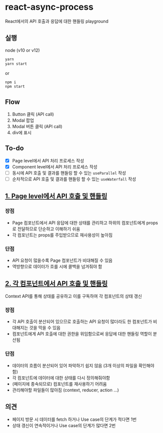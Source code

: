 # react-async-process
React에서의 API 호출과 응답에 대한 핸들링 playground

## 실행
node (v10 or v12)
```sh
yarn
yarn start
```
or
```sh
npm i
npm start
```

## Flow
1. Button 클릭 (API call)
2. Modal 팝업
3. Modal 버튼 클릭 (API call)
4. div에 표시

## To-do
- [x] Page level에서 API 처리 프로세스 작성
- [x] Component level에서 API 처리 프로세스 작성
- [ ] 동시에 API 호출 및 결과를 핸들링 할 수 있는 `useParallel` 작성
- [ ] 순차적으로 API 호출 및 결과를 핸들링 할 수 있는 `useWaterfall` 작성

## [1. Page level에서 API 호출 및 핸들링](https://github.com/doong-jo/react-async-process/tree/master)

### 장점
- Page 컴포넌트에서 API 응답에 대한 상태를 관리하고 하위의 컴포넌트에게 props로 전달하므로 단순하고 이해하기 쉬움
- 각 컴포넌트는 props를 주입받으므로 재사용성이 높아짐

### 단점
- API 요청이 많을수록 Page 컴포넌트가 비대해질 수 있음
- 역방향으로 데이터가 흐를 시에 콜백을 넘겨줘야 함

## [2. 각 컴포넌트에서 API 호출 및 핸들링](https://github.com/doong-jo/react-async-process/tree/component)
Context API를 통해 상태를 공유하고 이를 구독하여 각 컴포넌트의 상태 갱신

### 장점
- 각 API 호출이 분산되어 있으므로 호출하는 API 요청이 많더라도 한 컴포넌트가 비대해지는 것을 막을 수 있음
- 컴포넌트에게 API 호출에 대한 권한을 위임함으로써 응답에 대한 핸들링 역할이 분산됨

### 단점
- 데이터의 흐름이 분산되어 있어 파악하기 쉽지 않음 (3개 이상의 파일을 확인해야 함)
- 각 컴포넌트에 데이터에 대한 상태를 다시 정의해줘야함
- (페이지에 종속되므로) 컴포넌트를 재사용하기 어려움 
- 관리해야할 파일들이 많아짐 (context, reducer, action ...)


## 의견
- 페이지 방문 시 데이터를 fetch 하거나 Use case의 단계가 적다면 1번
- 상태 갱신이 연속적이거나 Use case의 단계가 많다면 2번
